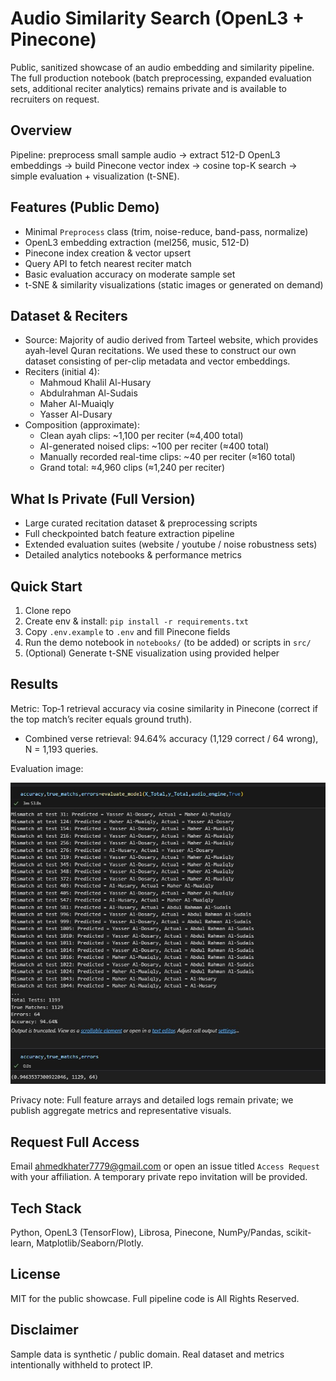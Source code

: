 # Audio Similarity Search (OpenL3 + Pinecone)

Public, sanitized showcase of an audio embedding and similarity pipeline. The full production notebook (batch preprocessing, expanded evaluation sets, additional reciter analytics) remains private and is available to recruiters on request.

## Overview
Pipeline: preprocess small sample audio -> extract 512-D OpenL3 embeddings -> build Pinecone vector index -> cosine top-K search -> simple evaluation + visualization (t-SNE).

## Features (Public Demo)
- Minimal `Preprocess` class (trim, noise-reduce, band-pass, normalize)
- OpenL3 embedding extraction (mel256, music, 512-D)
- Pinecone index creation & vector upsert
- Query API to fetch nearest reciter match
- Basic evaluation accuracy on moderate sample set
- t-SNE & similarity visualizations (static images or generated on demand)

## Dataset & Reciters
- Source: Majority of audio derived from Tarteel website, which provides ayah-level Quran recitations. We used these to construct our own dataset consisting of per-clip metadata and vector embeddings.
- Reciters (initial 4):
	- Mahmoud Khalil Al-Husary
	- Abdulrahman Al-Sudais
	- Maher Al-Muaiqly
	- Yasser Al-Dusary
- Composition (approximate):
	- Clean ayah clips: ~1,100 per reciter (≈4,400 total)
	- AI-generated noised clips: ~100 per reciter (≈400 total)
	- Manually recorded real-time clips: ~40 per reciter (≈160 total)
	- Grand total: ≈4,960 clips (≈1,240 per reciter)

## What Is Private (Full Version)
- Large curated recitation dataset & preprocessing scripts
- Full checkpointed batch feature extraction pipeline
- Extended evaluation suites (website / youtube / noise robustness sets)
- Detailed analytics notebooks & performance metrics

## Quick Start
1. Clone repo
2. Create env & install: `pip install -r requirements.txt`
3. Copy `.env.example` to `.env` and fill Pinecone fields
4. Run the demo notebook in `notebooks/` (to be added) or scripts in `src/`
5. (Optional) Generate t-SNE visualization using provided helper

## Results
Metric: Top‑1 retrieval accuracy via cosine similarity in Pinecone (correct if the top match’s reciter equals ground truth).

- Combined verse retrieval: 94.64% accuracy (1,129 correct / 64 wrong), N = 1,193 queries.

Evaluation image:

![Evaluation summary](assets/evaluation_summary.jpg)

Privacy note: Full feature arrays and detailed logs remain private; we publish aggregate metrics and representative visuals.

## Request Full Access
Email <ahmedkhater7779@gmail.com> or open an issue titled `Access Request` with your affiliation. A temporary private repo invitation will be provided.

## Tech Stack
Python, OpenL3 (TensorFlow), Librosa, Pinecone, NumPy/Pandas, scikit-learn, Matplotlib/Seaborn/Plotly.

## License
MIT for the public showcase. Full pipeline code is All Rights Reserved.

## Disclaimer
Sample data is synthetic / public domain. Real dataset and metrics intentionally withheld to protect IP.
